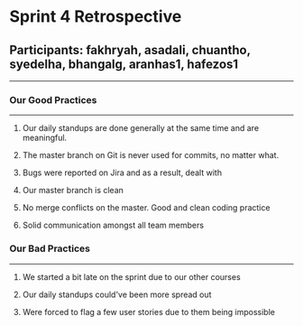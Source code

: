# Sprint 4 Retrospective

## Participants: fakhryah, asadali, chuantho, syedelha, bhangalg, aranhas1, hafezos1

-------------------------------------------------

### Our Good Practices
-------------------------------------------------

1. Our daily standups are done generally at the same time and are meaningful.

2. The master branch on Git is never used for commits, no matter what.

3. Bugs were reported on Jira and as a result, dealt with

4. Our master branch is clean

5. No merge conflicts on the master. Good and clean coding practice

6. Solid communication amongst all team members

### Our Bad Practices 
-------------------------------------------------

1. We started a bit late on the sprint due to our other courses

2. Our daily standups could've been more spread out

3. Were forced to flag a few user stories due to them being impossible